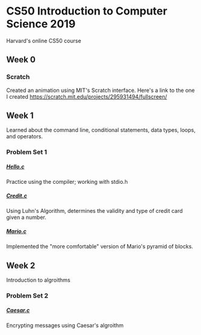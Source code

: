 # CS50 Introduction to Computer Science 2019
Harvard's online CS50 course

## Week 0
### Scratch
Created an animation using MIT's Scratch interface. Here's a link to the one I created https://scratch.mit.edu/projects/295931494/fullscreen/

## Week 1
Learned about the command line, conditional statements, data types, loops, and operators.
### Problem Set 1
##### [Hello.c](https://github.com/patwheeler/CS50/blob/master/Week1/Hello.c)
Practice using the compiler; working with stdio.h
##### [Credit.c](https://github.com/patwheeler/CS50/blob/master/Week1/Credit.c)
Using Luhn's Algorithm, determines the validity and type of credit card given a number. 
##### [Mario.c](https://github.com/patwheeler/CS50/blob/master/Week1/Mario.c)
Implemented the "more comfortable" version of Mario's pyramid of blocks. 
## Week 2
Introduction to algroithms
### Problem Set 2
##### [Caesar.c](https://github.com/patwheeler/CS50/blob/master/Week2/Caesar.c)
Encrypting messages using Caesar's algroithm


